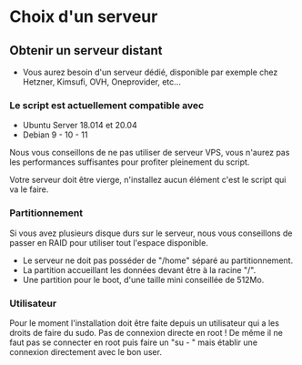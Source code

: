 # Choix d'un serveur

## Obtenir un serveur distant

* Vous aurez besoin d'un serveur dédié, disponible par exemple chez Hetzner, Kimsufi, OVH, Oneprovider, etc...

### Le script est actuellement compatible avec
* Ubuntu Server 18.014 et 20.04
* Debian 9 - 10 - 11

Nous vous conseillons de ne pas utiliser de serveur VPS, vous n'aurez pas les performances suffisantes pour profiter pleinement du script.

Votre serveur doit être vierge, n'installez aucun élément c'est le script qui va le faire.

### Partitionnement

Si vous avez plusieurs disque durs sur le serveur, nous vous conseillons de passer en RAID pour utiliser tout l'espace disponible.
* Le serveur ne doit pas posséder de "/home" séparé au partitionnement.
* La partition accueillant les données devant être à la racine "/".
* Une partition pour le boot, d'une taille mini conseillée de 512Mo.

### Utilisateur

Pour le moment l'installation doit être faite depuis un utilisateur qui a les droits de faire du sudo. Pas de connexion directe en root ! De même il ne faut pas se connecter en root puis faire un "su - <user>" mais établir une connexion directement avec le bon user. 